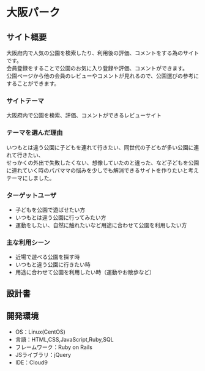 # 大阪パーク

## サイト概要
大阪府内で人気の公園を検索したり、利用後の評価、コメントをする為のサイトです。<br>
会員登録をすることで公園のお気に入り登録や評価、コメントができます。<br>
公園ページから他の会員のレビューやコメントが見れるので、公園選びの参考にすることができます。

### サイトテーマ
大阪府内で公園を検索、評価、コメントができるレビューサイト

### テーマを選んだ理由
いつもとは違う公園に子どもを連れて行きたい、同世代の子どもが多い公園に連れて行きたい、<br>
せっかくの外出で失敗したくない、想像していたのと違った、など子どもを公園に連れていく時のパパママの悩みを少しでも解消できるサイトを作りたいと考えテーマにしました。


### ターゲットユーザ
* 子どもを公園で遊ばせたい方
* いつもとは違う公園に行ってみたい方
* 運動をしたい、自然に触れたいなど用途に合わせて公園を利用したい方

### 主な利用シーン
* 近場で遊べる公園を探す時
* いつもと違う公園に行きたい時
* 用途に合わせて公園を利用したい時（運動やお散歩など）

## 設計書

## 開発環境
- OS：Linux(CentOS)
- 言語：HTML,CSS,JavaScript,Ruby,SQL
- フレームワーク：Ruby on Rails
- JSライブラリ：jQuery
- IDE：Cloud9
